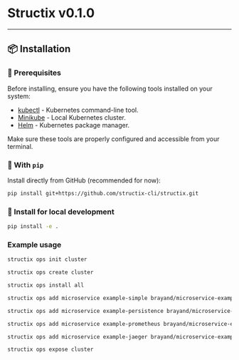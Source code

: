 # Structix v0.1.0

---

## 📦 Installation

### 🔧 Prerequisites

Before installing, ensure you have the following tools installed on your system:

-   [kubectl](https://kubernetes.io/docs/tasks/tools/install-kubectl/) - Kubernetes command-line tool.
-   [Minikube](https://minikube.sigs.k8s.io/docs/start/) - Local Kubernetes cluster.
-   [Helm](https://helm.sh/docs/intro/install/) - Kubernetes package manager.

Make sure these tools are properly configured and accessible from your terminal.

### 🔧 With `pip`

Install directly from GitHub (recommended for now):

```bash
pip install git+https://github.com/structix-cli/structix.git
```

### 🔧 Install for local development

```bash
pip install -e .
```

### Example usage

```bash
structix ops init cluster

structix ops create cluster

structix ops install all

structix ops add microservice example-simple brayand/microservice-example-simple:0.1.0 --with-ingress --deploy --port=3000 --replicas=3

structix ops add microservice example-persistence brayand/microservice-example-persistence:0.1.0 --with-ingress --deploy --port=3000 --replicas=3 --db=mysql

structix ops add microservice example-prometheus brayand/microservice-example-prometheus:0.1.0 --with-ingress --deploy --port=3000 --replicas=3 --with-prometheus --metrics-port=3000 --metrics-path=/metrics

structix ops add microservice example-jaeger brayand/microservice-example-jaeger:0.1.0 --with-ingress --deploy --port=3000 --replicas=3

structix ops expose cluster
```
